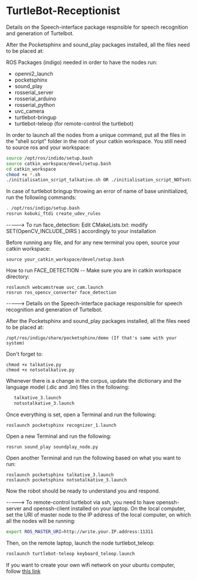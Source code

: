 # TurtleBot-Receptionist
Details on the Speech-interface package respnsible for speech recognition and generation of Turtelbot. 

After the Pocketsphinx and sound_play packages installed, all the files need to be placed at: 

ROS Packages (indigo) needed in order to have the nodes run:
  - openni2_launch
  - pocketsphinx
  - sound_play
  - rosserial_server
  - rosserial_arduino
  - rosserial_python
  - uvc_camera
  - turtlebot-bringup
  - turtlebot-teleop (for remote-control the turtlebot)

In order to launch all the nodes from a unique command, put all the files in the "shell script" folder
in the root of your catkin workspace. You still need to source ros and your workspace:
```sh
source /opt/ros/indido/setup.bash
source catkin_workspace/devel/setup.bash
cd catkin_workspace
chmod +x *.sh
./initialisation_script_talkative.sh OR ./initialisation_script_NOTsotalkative.sh
```
In case of turtlebot bringup throwing an error of name of base uninitialized, run the following commands:
```sh
. /opt/ros/indigo/setup.bash 
rosrun kobuki_ftdi create_udev_rules
```

-----> To run face_detection:
Edit CMakeLists.txt: modify SET(OpenCV_INCLUDE_DIRS ) accordingly to your installation

Before running any file, and for any new terminal you open, source your catkin workspace:

    source your_catkin_workspace/devel/setup.bash

How to run FACE_DETECTION -- Make sure you are in catkin workspace directory:

    roslaunch webcamstream uvc_cam.launch
    rosrun ros_opencv_converter face_detection


-----> Details on the Speech-interface package responsible for speech recognition and generation of Turtelbot. 

After the Pocketsphinx and sound_play packages installed, all the files need to be placed at:

    /opt/ros/indigo/share/pocketsphinx/demo (If that's same with your system)
    
 Don't forget to:

    chmod +x talkative.py
    chmod +x notsotalkative.py

 Whenever there is a change in the corpus, update the dictionary and the language model (.dic and .lm) files in the following:
 ```sh
    talkative_3.launch
    notsotalkative_3.launch 
```
 Once everything is set, open a Terminal and run the following:

    roslaunch pocketsphinx recognizer_1.launch 
    
 Open a new Terminal and run the following:

    rosrun sound_play soundplay_node.py

 Open another Terminal and run the following based on what you want to run:

    roslaunch pocketsphinx talkative_3.launch
    roslaunch pocketsphinx notsotalkative_3.launch  
    
 Now the robot should be ready to understand you and respond. 


-----> To remote-control turtlebot via ssh, you need to have openssh-server and openssh-client installed on your laptop.
On the local computer, set the URI of master node to the IP address of the local computer, on which all the nodes will be running:
```sh
export ROS_MASTER_URI=http://write.your.IP.address:11311
```
Then, on the remote laptop, launch the node turtlebot_teleop:
```sh
roslaunch turtlebot-teleop keyboard_teleop.launch
```
If you want to create your own wifi network on your ubuntu computer, follow [this link](http://askubuntu.com/questions/490950/create-wifi-hotspot-on-ubuntu)
